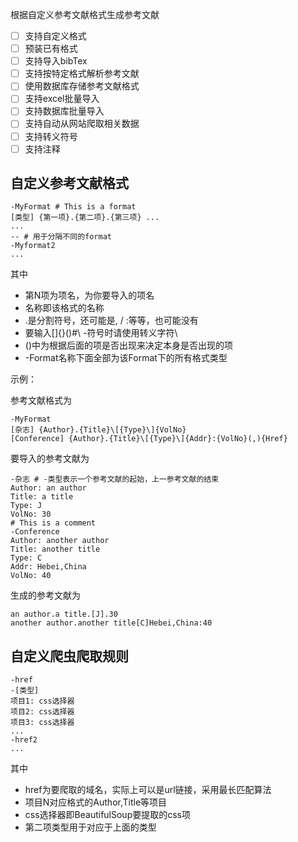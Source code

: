 根据自定义参考文献格式生成参考文献

- [ ] 支持自定义格式
- [ ] 预装已有格式
- [ ] 支持导入bibTex
- [ ] 支持按特定格式解析参考文献
- [ ] 使用数据库存储参考文献格式
- [ ] 支持excel批量导入
- [ ] 支持数据库批量导入
- [ ] 支持自动从网站爬取相关数据
- [ ] 支持转义符号
- [ ] 支持注释

## 自定义参考文献格式

```
-MyFormat # This is a format
[类型] {第一项}.{第二项}.{第三项} ...
...
-- # 用于分隔不同的format
-Myformat2
...
```
其中
- 第N项为项名，为你要导入的项名
- 名称即该格式的名称
- .是分割符号，还可能是, / :等等，也可能没有
- 要输入[]{}()#\ -符号时请使用转义字符\
- ()中为根据后面的项是否出现来决定本身是否出现的项
- -Format名称下面全部为该Format下的所有格式类型

示例：

参考文献格式为

```
-MyFormat
[杂志] {Author}.{Title}\[{Type}\]{VolNo}
[Conference] {Author}.{Title}\[{Type}\]{Addr}:{VolNo}(,){Href}
```

要导入的参考文献为

```
-杂志 # -类型表示一个参考文献的起始，上一参考文献的结束
Author: an author
Title: a title
Type: J
VolNo: 30
# This is a comment
-Conference
Author: another author
Title: another title
Type: C
Addr: Hebei,China
VolNo: 40
```
生成的参考文献为

```
an author.a title.[J].30
another author.another title[C]Hebei,China:40
```

## 自定义爬虫爬取规则

```
-href
-[类型]
项目1: css选择器
项目2: css选择器
项目3: css选择器
...
-href2
...
```
其中
- href为要爬取的域名，实际上可以是url链接，采用最长匹配算法
- 项目N对应格式的Author,Title等项目
- css选择器即BeautifulSoup要提取的css项
- 第二项类型用于对应于上面的类型
